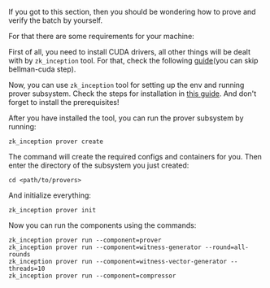 If you got to this section, then you should be wondering how to prove and verify the batch by yourself.

For that there are some requirements for your machine:

First of all, you need to install CUDA drivers, all other things will be dealt with by `zk_inception` tool. For that,
check the following [guide](./02_setup.md)(you can skip bellman-cuda step).

Now, you can use `zk_inception` tool for setting up the env and running prover subsystem. Check the steps for
installation in [this guide](../../zk_toolbox/crates/zk_inception/README.md). And don't forget to install the
prerequisites!

After you have installed the tool, you can run the prover subsystem by running:

```shell
zk_inception prover create
```

The command will create the required configs and containers for you. Then enter the directory of the subsystem you just
created:

```shell
cd <path/to/provers>
```

And initialize everything:

```shell
zk_inception prover init
```

Now you can run the components using the commands:

```shell
zk_inception prover run --component=prover
zk_inception prover run --component=witness-generator --round=all-rounds
zk_inception prover run --component=witness-vector-generator --threads=10
zk_inception prover run --component=compressor
```
